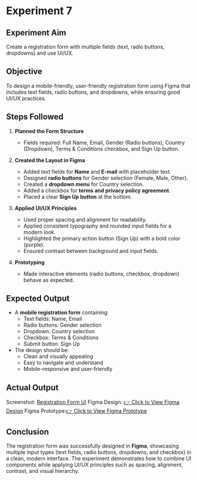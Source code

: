 # Experiment 7

## Experiment Aim
Create a registration form with multiple fields (text, radio buttons, dropdowns) and use UI/UX.

## Objective
To design a mobile-friendly, user-friendly registration form using Figma that includes text fields, radio buttons, and dropdowns, while ensuring good UI/UX practices.

## Steps Followed
1. **Planned the Form Structure**
   - Fields required: Full Name, Email, Gender (Radio buttons), Country (Dropdown), Terms & Conditions checkbox, and Sign Up button.

2. **Created the Layout in Figma**
   - Added text fields for **Name** and **E-mail** with placeholder text.
   - Designed **radio buttons** for Gender selection (Female, Male, Other).
   - Created a **dropdown menu** for Country selection.
   - Added a checkbox for **terms and privacy policy agreement**.
   - Placed a clear **Sign Up button** at the bottom.

3. **Applied UI/UX Principles**
   - Used proper spacing and alignment for readability.
   - Applied consistent typography and rounded input fields for a modern look.
   - Highlighted the primary action button (Sign Up) with a bold color (purple).
   - Ensured contrast between background and input fields.

4. **Prototyping**
   - Made interactive elements (radio buttons, checkbox, dropdown) behave as expected.

## Expected Output
- A **mobile registration form** containing:
  - Text fields: Name, Email
  - Radio buttons: Gender selection
  - Dropdown: Country selection
  - Checkbox: Terms & Conditions
  - Submit button: Sign Up
- The design should be:
  - Clean and visually appealing
  - Easy to navigate and understand
  - Mobile-responsive and user-friendly

## Actual Output 

Screenshot: [Registration Form UI](./output.png)
Figma Design: [👉 Click to View Figma Design](https://www.figma.com/design/CrXjhFZLG5J1glPs4yB2AF/Untitled?node-id=0-1&t=czjaNqj0gf5DdjgZ-1)
Figma Prototype:[👉 Click to View Figma Prototype](https://www.figma.com/proto/CrXjhFZLG5J1glPs4yB2AF/Untitled?node-id=0-1&t=czjaNqj0gf5DdjgZ-1)

## Conclusion
The registration form was successfully designed in **Figma**, showcasing multiple input types (text fields, radio buttons, dropdowns, and checkbox) in a clean, modern interface. The experiment demonstrates how to combine UI components while applying UI/UX principles such as spacing, alignment, contrast, and visual hierarchy.


